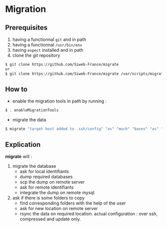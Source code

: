 # Migration

## Prerequisites

1. having a functionnal `git` and in path
2. having a functionnal `/usr/bin/env`
3. having `expect` installed and in path
4. clone the git repository
```bash
$ git clone https://github.com/Siweb-France/migrate
or
$ git clone https://github.com/Siweb-France/migrate /var/scripts/migrate # for custom location
```


## How to

* enable the migration tools in path by running :
```bash
$ . enableMigrationTools
```
* migrate the data
```bash
$ migrate "target host added to .ssh/config" "as" "much" "bases" "as" "needed"
```

## Explication

**migrate** will : 
1. migrate the database
    * ask for local identifiants
    * dump required databases
    * scp the dump on remote server
    * ask for remote identifiants
    * integrate the dump on remote mysql
2. ask if there is some folders to copy
    * find corresponding folders with the help of the user
    * ask for new location on remote server
    * rsync the data on required location. actual configuration : over ssh, compressed and update only.

